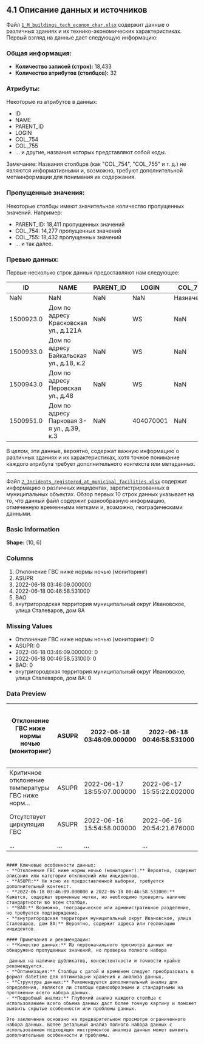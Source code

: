 
## 4.1 Описание данных и источников

Файл [`1_M_buildings_tech_econom_char.xlsx`](https://github.com/avdeevart/Diploma_Project/blob/main/Content/Dataset/1_M_buildings_tech_econom_char.xlsx) содержит данные о различных зданиях и их технико-экономических характеристиках. Первый взгляд на данные дает следующую информацию:

### Общая информация:
- **Количество записей (строк):** 18,433
- **Количество атрибутов (столбцов):** 32

### Атрибуты:
Некоторые из атрибутов в данных:
- ID
- NAME
- PARENT_ID
- LOGIN
- COL_754
- COL_755
- ... и другие, названия которых представляют собой коды.

Замечание: Названия столбцов (как "COL_754", "COL_755" и т. д.) не являются информативными и, возможно, требуют дополнительной метаинформации для понимания их содержания.

### Пропущенные значения:
Некоторые столбцы имеют значительное количество пропущенных значений. Например:
- PARENT_ID: 18,411 пропущенных значений
- COL_754: 14,277 пропущенных значений
- COL_755: 18,432 пропущенных значений
- ... и так далее.

### Превью данных:
Первые несколько строк данных предоставляют нам следующее:

| ID | NAME | PARENT_ID | LOGIN | COL_754 |
|----|------|-----------|-------|---------|
| NaN | NaN | NaN | NaN | Назначение |
| 1500923.0 | Дом по адресу Красковская ул., д.121А | NaN | WS | NaN |
| 1500933.0 | Дом по адресу Байкальская ул., д.18, к.2 | NaN | WS | NaN |
| 1500943.0 | Дом по адресу Перовская ул., д.48 | NaN | WS | NaN |
| 1500951.0 | Дом по адресу Парковая 3-я ул., д.39, к.3 | NaN | 404070001 | NaN |

В целом, эти данные, вероятно, содержат важную информацию о различных зданиях и их характеристиках, хотя точное понимание каждого атрибута требует дополнительного контекста или метаданных.

---

Файл [`2_Incidents_registered_at_municipal_facilities.xlsx`](https://disk.yandex.ru/d/ohVNotlcOqCiYg) содержит информацию о различных инцидентах, зарегистрированных в муниципальных объектах. Обзор первых 10 строк данных указывает на то, что данный файл содержит разнообразную информацию, отмеченную временными метками и, возможно, географическими данными.


### Basic Information 
**Shape:** (10, 6)

### Columns 
1. Отклонение ГВС ниже нормы ночью (мониторинг)
2. ASUPR
3. 2022-06-18 03:46:09.000000
4. 2022-06-18 00:46:58.531000
5. ВАО
6. внутригородская территория муниципальный округ Ивановское, улица Сталеваров, дом 8А

### Missing Values 
- Отклонение ГВС ниже нормы ночью (мониторинг): 0
- ASUPR: 0
- 2022-06-18 03:46:09.000000: 0
- 2022-06-18 00:46:58.531000: 0
- ВАО: 0
- внутригородская территория муниципальный округ Ивановское, улица Сталеваров, дом 8А: 0

### Data Preview 
| Отклонение ГВС ниже нормы ночью (мониторинг) | ASUPR | 2022-06-18 03:46:09.000000 | 2022-06-18 00:46:58.531000 | ВАО | внутригородская территория муниципальный округ Ивановское, улица Сталеваров, дом 8А |
|---|---|---|---|---|---|
| Критичное отклонение температуры ГВС ниже норм... | ASUPR | 2022-06-17 18:55:07.000000 | 2022-06-17 15:55:22.002000 | ВАО | внутригородская территория муниципальный округ... |
| Отсутствует циркуляция ГВС | ASUPR | 2022-06-16 15:54:58.000000 | 2022-06-16 20:54:21.676000 | ВАО | внутригородская территория муниципальный округ... |
| ... | ... | ... | ... | ... | ... |
```

#### Ключевые особенности данных:
- **Отклонение ГВС ниже нормы ночью (мониторинг):** Вероятно, содержит описания или категории отклонений или инцидентов.
- **ASUPR:** Не ясно из предоставленной выборки, требуется дополнительный контекст.
- **2022-06-18 03:46:09.000000 и 2022-06-18 00:46:58.531000:** Кажется, содержат временные метки, но необходимо проверить наличие стандартности во всем столбце.
- **ВАО:** Возможно, географическое или административное разделение, но требуется подтверждение.
- **внутригородская территория муниципальный округ Ивановское, улица Сталеваров, дом 8А:** Вероятно, содержит адреса или геолокацию инцидентов.

#### Примечания и рекомендации:
- **Качество данных:** Из первоначального просмотра данных не обнаружено пропущенных значений, но проверка полного набора

 данных на наличие дубликатов, консистентности и точности крайне рекомендуется.
- **Оптимизация:** Столбцы с датой и временем следует преобразовать в формат datetime для оптимизации хранения и анализа данных.
- **Структура данных:** Рекомендуется дополнительный анализ для определения, являются ли столбцы единообразными и стандартными на протяжении всего набора данных.
- **Подробный анализ:** Глубокий анализ каждого столбца с использованием всего объема данных даст более точную картину и поможет выявить скрытые особенности или проблемы данных.

Это заключение основано на предварительном просмотре ограниченного набора данных. Более детальный анализ полного набора данных с использованием подходящих инструментов анализа данных может выявить дополнительные особенности и проблемы.
